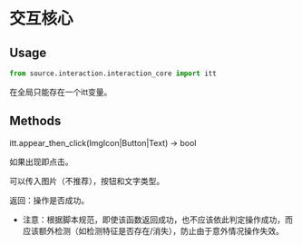 # 交互核心

## Usage

```python
from source.interaction.interaction_core import itt
```

在全局只能存在一个itt变量。

## Methods

itt.appear_then_click(ImgIcon|Button|Text) -> bool

如果出现即点击。

可以传入图片（不推荐），按钮和文字类型。

返回：操作是否成功。

- 注意：根据脚本规范，即使该函数返回成功，也不应该依此判定操作成功，而应该额外检测（如检测特征是否存在/消失），防止由于意外情况操作失效。
